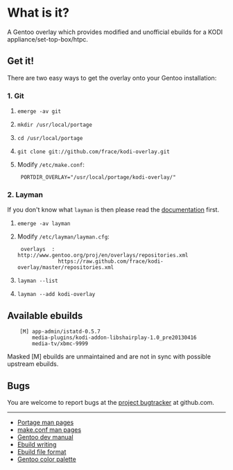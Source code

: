 # What is it?
A Gentoo overlay which provides modified and unofficial ebuilds
for a KODI appliance/set-top-box/htpc.


## Get it!
There are two easy ways to get the overlay onto your Gentoo installation:


### 1. Git
1. `emerge -av git`
2. `mkdir /usr/local/portage`
3. `cd /usr/local/portage`
4. `git clone git://github.com/frace/kodi-overlay.git`
5. Modify `/etc/make.conf`:

        PORTDIR_OVERLAY="/usr/local/portage/kodi-overlay/"


### 2. Layman
If you don't know what `layman` is then please read the [documentation][docs-layman] first.

1. `emerge -av layman`
2. Modify `/etc/layman/layman.cfg`:

        overlays  : http://www.gentoo.org/proj/en/overlays/repositories.xml
                    https://raw.github.com/frace/kodi-overlay/master/repositories.xml

3. `layman --list`
4. `layman --add kodi-overlay`

[docs-layman]: http://www.gentoo.org/proj/en/overlays/userguide.xml


## Available ebuilds
        [M] app-admin/istatd-0.5.7
            media-plugins/kodi-addon-libshairplay-1.0_pre20130416
            media-tv/xbmc-9999

Masked [M] ebuilds are unmaintained and are not in sync with possible upstream ebuilds.


## Bugs
You are welcome to report bugs at the [project bugtracker][project-bugtracker] at github.com.

[project-bugtracker]: https://github.com/frace/kodi-overlay/issues


* * *
- [Portage man pages][docs-gentoo-portage]
- [make.conf man pages][docs-gentoo-makeconf]
- [Gentoo dev manual][docs-devmanual]
- [Ebuild writing][docs-devmanual-ebuild]
- [Ebuild file format][docs-devmanual-ebuild-format]
- [Gentoo color palette][docs-gentoo-colors]

[docs-devmanual]: https://devmanual.gentoo.org
[docs-devmanual-ebuild]: https://devmanual.gentoo.org/ebuild-writing
[docs-devmanual-ebuild-format]: https://devmanual.gentoo.org/ebuild-writing/file-format
[docs-gentoo-colors]: https://www.gentoo.org/proj/en/desktop/artwork/colors.xml
[docs-gentoo-portage]: http://dev.gentoo.org/~zmedico/portage/doc/man/portage.5.html
[docs-gentoo-makeconf]: http://dev.gentoo.org/~zmedico/portage/doc/man/make.conf.5.html

